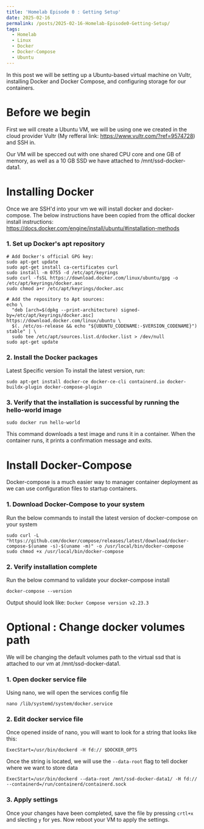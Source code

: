 ```yaml
---
title: 'Homelab Episode 0 : Getting Setup'
date: 2025-02-16
permalink: /posts/2025-02-16-Homelab-Episode0-Getting-Setup/
tags:
  - Homelab
  - Linux
  - Docker
  - Docker-Compose
  - Ubuntu
---
```


In this post we will be setting up a Ubuntu-based virtual machine on Vultr, installing Docker and Docker Compose, and configuring storage for our containers.

# Before we begin

First we will create a Ubuntu VM, we will be using one we created in the cloud provider Vultr (My refferal link: https://www.vultr.com/?ref=9574728) and SSH in. 

Our VM will be specced out with one shared CPU core and one GB of memory, as well as a 10 GB SSD we have attached to /mnt/ssd-docker-data1.

# Installing Docker

Once we are SSH'd into your vm we will install docker and docker-compose. The below instructions have been copied from the offical docker install instructions: https://docs.docker.com/engine/install/ubuntu/#installation-methods

### 1. Set up Docker's apt repository

```
# Add Docker's official GPG key:
sudo apt-get update
sudo apt-get install ca-certificates curl
sudo install -m 0755 -d /etc/apt/keyrings
sudo curl -fsSL https://download.docker.com/linux/ubuntu/gpg -o /etc/apt/keyrings/docker.asc
sudo chmod a+r /etc/apt/keyrings/docker.asc

# Add the repository to Apt sources:
echo \
  "deb [arch=$(dpkg --print-architecture) signed-by=/etc/apt/keyrings/docker.asc] https://download.docker.com/linux/ubuntu \
  $(. /etc/os-release && echo "${UBUNTU_CODENAME:-$VERSION_CODENAME}") stable" | \
  sudo tee /etc/apt/sources.list.d/docker.list > /dev/null
sudo apt-get update
```
### 2. Install the Docker packages

Latest Specific version
To install the latest version, run:

```
sudo apt-get install docker-ce docker-ce-cli containerd.io docker-buildx-plugin docker-compose-plugin
```

### 3. Verify that the installation is successful by running the hello-world image

```
sudo docker run hello-world
```
This command downloads a test image and runs it in a container. When the container runs, it prints a confirmation message and exits.

# Install Docker-Compose
Docker-compose is a much easier way to manager container deployment as we can use configuration files to startup containers.

### 1. Download Docker-Compose to your system

Run the below commands to install the latest version of docker-compose on your system

```
sudo curl -L "https://github.com/docker/compose/releases/latest/download/docker-compose-$(uname -s)-$(uname -m)" -o /usr/local/bin/docker-compose
sudo chmod +x /usr/local/bin/docker-compose
```

### 2. Verify installation complete

Run the below command to validate your docker-compose install

```
docker-compose --version
```

Output should look like: `Docker Compose version v2.23.3`

# Optional : Change docker volumes path

We will be changing the default volumes path to the virtual ssd that is attached to our vm at /mnt/ssd-docker-data1.

### 1. Open docker service file

Using nano, we will open the services config file

```
nano /lib/systemd/system/docker.service
```

### 2. Edit docker service file

Once opened inside of nano, you will want to look for a string that looks like this:

```
ExecStart=/usr/bin/dockerd -H fd:// $DOCKER_OPTS
```
Once the string is located, we will use the `--data-root` flag to tell docker where we want to store data
```
ExecStart=/usr/bin/dockerd --data-root /mnt/ssd-docker-data1/ -H fd:// --containerd=/run/containerd/containerd.sock
```
### 3. Apply settings

Once your changes have been completed, save the file by pressing `crtl+x` and slecting `y` for yes. Now reboot your VM to apply the settings.
